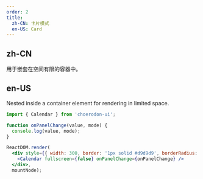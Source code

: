 ```yaml
---
order: 2
title:
  zh-CN: 卡片模式
  en-US: Card
---
```


## zh-CN

用于嵌套在空间有限的容器中。

## en-US

Nested inside a container element for rendering in limited space.

````jsx
import { Calendar } from 'choerodon-ui';

function onPanelChange(value, mode) {
  console.log(value, mode);
}

ReactDOM.render(
  <div style={{ width: 300, border: '1px solid #d9d9d9', borderRadius: 4 }}>
    <Calendar fullscreen={false} onPanelChange={onPanelChange} />
  </div>,
  mountNode);
````
